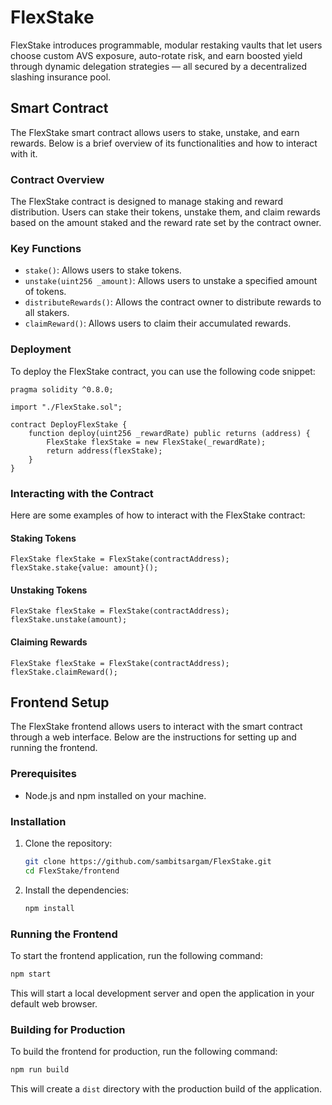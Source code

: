 # FlexStake
FlexStake introduces programmable, modular restaking vaults that let users choose custom AVS exposure, auto-rotate risk, and earn boosted yield through dynamic delegation strategies — all secured by a decentralized slashing insurance pool.

## Smart Contract

The FlexStake smart contract allows users to stake, unstake, and earn rewards. Below is a brief overview of its functionalities and how to interact with it.

### Contract Overview

The FlexStake contract is designed to manage staking and reward distribution. Users can stake their tokens, unstake them, and claim rewards based on the amount staked and the reward rate set by the contract owner.

### Key Functions

- `stake()`: Allows users to stake tokens.
- `unstake(uint256 _amount)`: Allows users to unstake a specified amount of tokens.
- `distributeRewards()`: Allows the contract owner to distribute rewards to all stakers.
- `claimReward()`: Allows users to claim their accumulated rewards.

### Deployment

To deploy the FlexStake contract, you can use the following code snippet:

```solidity
pragma solidity ^0.8.0;

import "./FlexStake.sol";

contract DeployFlexStake {
    function deploy(uint256 _rewardRate) public returns (address) {
        FlexStake flexStake = new FlexStake(_rewardRate);
        return address(flexStake);
    }
}
```

### Interacting with the Contract

Here are some examples of how to interact with the FlexStake contract:

#### Staking Tokens

```solidity
FlexStake flexStake = FlexStake(contractAddress);
flexStake.stake{value: amount}();
```

#### Unstaking Tokens

```solidity
FlexStake flexStake = FlexStake(contractAddress);
flexStake.unstake(amount);
```

#### Claiming Rewards

```solidity
FlexStake flexStake = FlexStake(contractAddress);
flexStake.claimReward();
```

## Frontend Setup

The FlexStake frontend allows users to interact with the smart contract through a web interface. Below are the instructions for setting up and running the frontend.

### Prerequisites

- Node.js and npm installed on your machine.

### Installation

1. Clone the repository:
   ```bash
   git clone https://github.com/sambitsargam/FlexStake.git
   cd FlexStake/frontend
   ```

2. Install the dependencies:
   ```bash
   npm install
   ```

### Running the Frontend

To start the frontend application, run the following command:
```bash
npm start
```

This will start a local development server and open the application in your default web browser.

### Building for Production

To build the frontend for production, run the following command:
```bash
npm run build
```

This will create a `dist` directory with the production build of the application.
